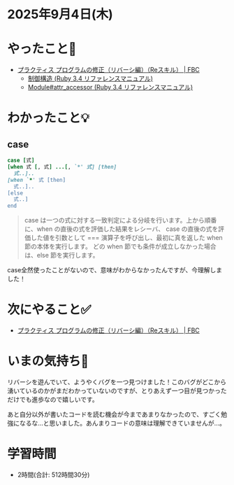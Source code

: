 # 2025年9月4日(木)

# やったこと📝

- [プラクティス プログラムの修正（リバーシ編）（Reスキル） \| FBC](https://bootcamp.fjord.jp/practices/321)
  - [制御構造 \(Ruby 3\.4 リファレンスマニュアル\)](https://docs.ruby-lang.org/ja/latest/doc/spec=2fcontrol.html)
   - [Module\#attr\_accessor \(Ruby 3\.4 リファレンスマニュアル\)](https://docs.ruby-lang.org/ja/latest/method/Module/i/attr_accessor.html)
# わかったこと💡

## case
```ruby
case [式]
[when 式 [, 式] ...[, `*' 式] [then]
  式..]..
[when `*' 式 [then]
  式..]..
[else
  式..]
end
```

> case は一つの式に対する一致判定による分岐を行います。上から順番に、when の直後の式を評価した結果をレシーバ、 case の直後の式を評価した値を引数として === 演算子を呼び出し、最初に真を返した when 節の本体を実行します。
> どの when 節でも条件が成立しなかった場合は、else 節を実行します。

case全然使ったことがないので、意味がわからなかったんですが、今理解しました！

# 次にやること✅

- [プラクティス プログラムの修正（リバーシ編）（Reスキル） \| FBC](https://bootcamp.fjord.jp/practices/321)

# いまの気持ち🫶

リバーシを遊んでいて、ようやくバグを一つ見つけました！このバグがどこから湧いているのかがまだわかっていないのですが、とりあえず一つ目が見つかっただけでも進歩なので嬉しいです。

あと自分以外が書いたコードを読む機会が今まであまりなかったので、すごく勉強になるな…と思いました。あんまりコードの意味は理解できていませんが…。

# 学習時間

- 2時間(合計: 512時間30分)
